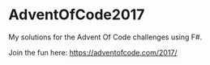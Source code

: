 # AdventOfCode2017
My solutions for the Advent Of Code challenges using F#.

Join the fun here: https://adventofcode.com/2017/
